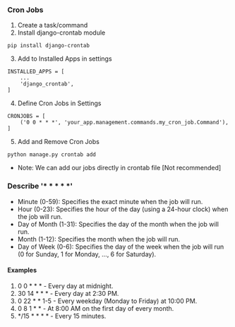 ### Cron Jobs 
1. Create a task/command
2. Install django-crontab module
```
pip install django-crontab
``` 
3. Add to Installed Apps in settings
```
INSTALLED_APPS = [
    ...
    'django_crontab',
]
```
4. Define Cron Jobs in Settings
```
CRONJOBS = [
    ('0 0 * * *', 'your_app.management.commands.my_cron_job.Command'),
]
```
5. Add and Remove Cron Jobs
```
python manage.py crontab add
```
* Note: We can add our jobs directly in crontab file [Not recommended]

### Describe '* * * * *'

* Minute (0-59): Specifies the exact minute when the job will run.
* Hour (0-23): Specifies the hour of the day (using a 24-hour clock) when the job will run.
* Day of Month (1-31): Specifies the day of the month when the job will run.
* Month (1-12): Specifies the month when the job will run.
* Day of Week (0-6): Specifies the day of the week when the job will run (0 for Sunday, 1 for Monday, ..., 6 for Saturday).

#### Examples
1. 0 0 * * * - Every day at midnight.
2. 30 14 * * * - Every day at 2:30 PM.
3. 0 22 * * 1-5 - Every weekday (Monday to Friday) at 10:00 PM.
4. 0 8 1 * * - At 8:00 AM on the first day of every month.
5. */15 * * * * - Every 15 minutes.

